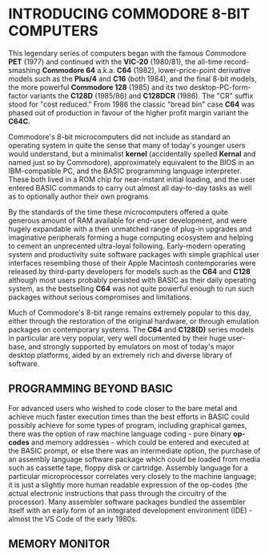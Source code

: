 # INTRODUCING COMMODORE 8-BIT COMPUTERS

This legendary series of computers began with the famous Commodore **PET** (1977) and continued with the **VIC-20** (1980/81), the all-time record-smashing **Commodore 64** a.k.a. **C64** (1982), lower-price-point derivative models such as the **Plus/4** and **C16** (both 1984), and the final 8-bit models, the more powerful **Commodore 128** (1985) and its two desktop-PC-form-factor variants the **C128D** (1985/86) and **C128DCR** (1986). The "CR" suffix stood for "cost reduced." From 1986 the classic "bread bin" case **C64** was phased out of production in favour of the higher profit margin variant the **C64C.**

Commodore's 8-bit microcomputers did not include as standard an operating system in quite the sense that many of today's younger users would understand, but a minimalist **kernel** (accidentally spelled **Kernal** and named just so by Commodore), approximately equivalent to the BIOS in an IBM-compatible PC, and the BASIC programming language interpreter. These both lived in a ROM chip for near-instant initial loading, and the user entered BASIC commands to carry out almost all day-to-day tasks as well as to optionally author their own programs.

By the standards of the time these microcomputers offered a quite generous amount of RAM available for end-user development, and were hugely expandable with a then unmatched range of plug-in upgrades and imaginative peripherals forming a huge computing ecosystem and helping to cement an unprecented ultra-loyal following. Early-modern operating system and productivity suite software packages with simple graphical user interfaces resembling those of their Apple Macintosh contemporaries were released by third-party developers for models such as the **C64** and **C128** although most users probably persisted with BASIC as their daily operating system, as the bestselling **C64** was not quite powerful enough to run such packages without serious compromises and limitations.

Much of Commodore's 8-bit range remains extremely popular to this day, either through the restoration of the original hardware, or through emulation packages on contemporary systems. The **C64** and **C128(D)** series models in particular are very popular, very well documented by their huge user-base, and strongly supported by emulators on most of today's major desktop platforms, aided by an extremely rich and diverse library of software.

## PROGRAMMING BEYOND BASIC

For advanced users who wished to code closer to the bare metal and achieve much faster execution times than the best efforts in BASIC could possibly achieve for some types of program, including graphical games, there was the option of raw machine language coding - pure binary **op-codes** and memory addresses - which could be entered and executed at the BASIC prompt, or else there was an intermediate option, the purchase of an assembly language software package which could be loaded from media such as cassette tape, floppy disk or cartridge. Assembly language for a particular microprocessor correlates very closely to the machine language; it is just a slightly more human readable expression of the op-codes (the actual electronic instructions that pass through the circuitry of the processor). Many assembler software packages bundled the assembler itself with an early form of an integrated development environment (IDE) - almost the VS Code of the early 1980s.

## MEMORY MONITOR
